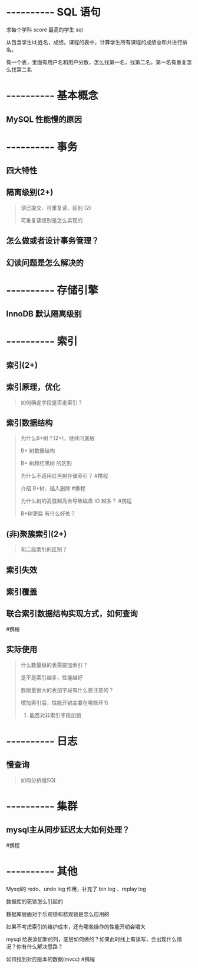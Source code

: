# ---------- SQL 语句

求每个学科 score 最高的学生 sql

从包含学生id,姓名，成绩，课程的表中，计算学生所有课程的成绩总和并进行排名。

有一个表，里面有用户名和用户分数，怎么找第一名，找第二名，第一名有重复怎么找第二名

# ---------- 基本概念

## MySQL 性能慢的原因


# ---------- 事务

## 四大特性


## 隔离级别(2+)

> 读已提交、可重复读、区别 (2)
> 
> 可重复读级别是怎么实现的





## 怎么做或者设计事务管理？

## 幻读问题是怎么解决的


# ---------- 存储引擎

## InnoDB 默认隔离级别



# ---------- 索引

## 索引(2+)


## 索引原理，优化

> 如何确定字段是否走索引？

## 索引数据结构 

> 为什么B+树？(2+)，继续问底层
> 
> B+ 树数据结构
>   
> B+ 树和红黑树 的区别
> 
> 为什么不适用红黑树存储索引？ #携程
> 
> 介绍 B+树、插入删除 #携程 
> 
> 为什么树的高度越高会导致磁盘 IO 越多？ #携程
> 
> B+树更扁 有什么好处？

## (非)聚簇索引(2+)

> 和二级索引的区别？

## 索引失效


## 索引覆盖

## 联合索引数据结构实现方式，如何查询

#携程

## 实际使用

> 什么数量级的表需要加索引？
> 
> 是不是索引越多，性能越好
> 
> 数据量很大的表加字段有什么要注意的？
> 
> 增加索引后，性能开销主要在哪些环节
> 
> 1. 能否对非索引字段加锁

# ---------- 日志

## 慢查询

> 如何分析慢SQL

# ---------- 集群

## mysql主从同步延迟太大如何处理？

#携程


# ---------- 其他

Mysql的 redo、undo log 作用，补充了 bin log 、replay log

数据库的死锁怎么引起的

数据库层面对于乐观锁和悲观锁是怎么应用的

如果不考虑索引的维护成本，还有哪些操作的性能开销会增大

mysql 给表添加新的列，底层如何做的？如果此时线上有读写，会出现什么情况？你有什么解决思路？

如何找到对应版本的数据(mvcc) #携程 
